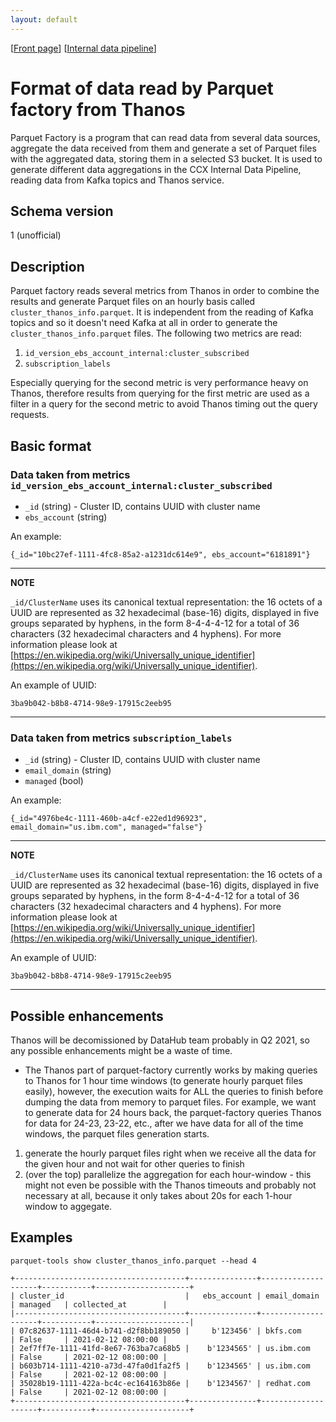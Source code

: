 ```yaml
---
layout: default
---
```

\[[Front page](../index.md)\] \[[Internal data pipeline](../internal_data_pipeline.md)\]

# Format of data read by Parquet factory from Thanos

Parquet Factory is a program that can read data from several data sources,
aggregate the data received from them and generate a set of Parquet files with
the aggregated data, storing them in a selected S3 bucket. It is used to
generate different data aggregations in the CCX Internal Data Pipeline, reading
data from Kafka topics and Thanos service.

## Schema version

1 (unofficial)

## Description

Parquet factory reads several metrics from Thanos in order to combine the results and
generate Parquet files on an hourly basis called `cluster_thanos_info.parquet`.
It is independent from the reading of Kafka topics and so it doesn't need Kafka at all in
order to generate the `cluster_thanos_info.parquet` files.
The following two metrics are read:

1. `id_version_ebs_account_internal:cluster_subscribed`
1. `subscription_labels`

Especially querying for the second metric is very performance heavy on Thanos, therefore
results from querying for the first metric are used as a filter in a query for the second metric
to avoid Thanos timing out the query requests.

## Basic format

### Data taken from metrics `id_version_ebs_account_internal:cluster_subscribed`

* `_id` (string) - Cluster ID, contains UUID with cluster name
* `ebs_account` (string)

An example:

```
{_id="10bc27ef-1111-4fc8-85a2-a1231dc614e9", ebs_account="6181891"}
```

---
**NOTE**

`_id/ClusterName` uses its canonical textual representation: the 16 octets of a
UUID are represented as 32 hexadecimal (base-16) digits, displayed in five
groups separated by hyphens, in the form 8-4-4-4-12 for a total of 36
characters (32 hexadecimal characters and 4 hyphens). For more information
please look at
[https://en.wikipedia.org/wiki/Universally_unique_identifier](https://en.wikipedia.org/wiki/Universally_unique_identifier).

An example of UUID:

```
3ba9b042-b8b8-4714-98e9-17915c2eeb95
```

---
### Data taken from metrics `subscription_labels`

* `_id` (string) - Cluster ID, contains UUID with cluster name
* `email_domain` (string)
* `managed` (bool)

An example:

```
{_id="4976be4c-1111-460b-a4cf-e22ed1d96923", email_domain="us.ibm.com", managed="false"}
```

---
**NOTE**

`_id/ClusterName` uses its canonical textual representation: the 16 octets of a
UUID are represented as 32 hexadecimal (base-16) digits, displayed in five
groups separated by hyphens, in the form 8-4-4-4-12 for a total of 36
characters (32 hexadecimal characters and 4 hyphens). For more information
please look at
[https://en.wikipedia.org/wiki/Universally_unique_identifier](https://en.wikipedia.org/wiki/Universally_unique_identifier).

An example of UUID:

```
3ba9b042-b8b8-4714-98e9-17915c2eeb95
```

---

## Possible enhancements

Thanos will be decomissioned by DataHub team probably in Q2 2021, so any possible enhancements might be a waste of time.

- The Thanos part of parquet-factory currently works by making queries to Thanos for 1 hour time windows (to generate hourly parquet files easily), however, the execution waits for ALL the queries to finish before dumping the data from memory to parquet files. For example, we want to generate data for 24 hours back, the parquet-factory queries Thanos for data for 24-23, 23-22, etc., after we have data for all of the time windows, the parquet files generation starts.

1) generate the hourly parquet files right when we receive all the data for the given hour and not wait for other queries to finish
2) (over the top) parallelize the aggregation for each hour-window - this might not even be possible with the Thanos timeouts and probably not necessary at all, because it only takes about 20s for each 1-hour window to aggegate.


## Examples
`parquet-tools show cluster_thanos_info.parquet --head 4`

```
+--------------------------------------+---------------+--------------------+-----------+---------------------+
| cluster_id                           |   ebs_account | email_domain       | managed   | collected_at        |
|--------------------------------------+---------------+--------------------+-----------+---------------------|
| 07c82637-1111-46d4-b741-d2f8bb189050 |     b'123456' | bkfs.com           | False     | 2021-02-12 08:00:00 |
| 2ef7ff7e-1111-41fd-8e67-763ba7ca68b5 |    b'1234565' | us.ibm.com         | False     | 2021-02-12 08:00:00 |
| b603b714-1111-4210-a73d-47fa0d1fa2f5 |    b'1234565' | us.ibm.com         | False     | 2021-02-12 08:00:00 |
| 35028b19-1111-422a-bc4c-ec164163b86e |    b'1234567' | redhat.com         | False     | 2021-02-12 08:00:00 |
+--------------------------------------+---------------+--------------------+-----------+---------------------+
```